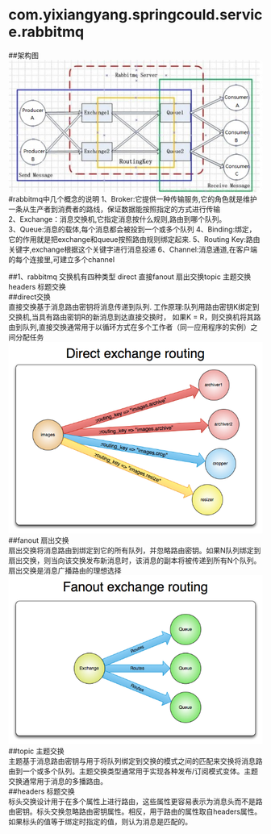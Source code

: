 # com.yixiangyang.springcould.service.rabbitmq
##架构图  
![Image text](https://github.com/yixiangyang/com.yixiangyang.image.respository/blob/master/rabbitMqImage/rabbitmq.png)
#rabbitmq中几个概念的说明
1、Broker:它提供一种传输服务,它的角色就是维护一条从生产者到消费者的路线，保证数据能按照指定的方式进行传输  
2、Exchange：消息交换机,它指定消息按什么规则,路由到哪个队列。  
3、Queue:消息的载体,每个消息都会被投到一个或多个队列
4、Binding:绑定，它的作用就是把exchange和queue按照路由规则绑定起来.
5、Routing Key:路由关键字,exchange根据这个关键字进行消息投递
6、Channel:消息通道,在客户端的每个连接里,可建立多个channel

##1、rabbitmq 交换机有四种类型 direct 直接fanout 扇出交换topic 主题交换 headers 标题交换  
##direct交换  
直接交换基于消息路由密钥将消息传递到队列. 工作原理:队列用路由密钥K绑定到交换机,当具有路由密钥R的新消息到达直接交换时，
如果K = R，则交换机将其路由到队列,直接交换通常用于以循环方式在多个工作者（同一应用程序的实例）之间分配任务  
![Image text](https://github.com/yixiangyang/com.yixiangyang.image.respository/blob/master/rabbitMqImage/exchange-direct.png)  
##fanout 扇出交换  
扇出交换将消息路由到绑定到它的所有队列，并忽略路由密钥。如果N队列绑定到扇出交换，则当向该交换发布新消息时，该消息的副本将被传递到所有N个队列。扇出交换是消息广播路由的理想选择  
![Image text](https://github.com/yixiangyang/com.yixiangyang.image.respository/blob/master/rabbitMqImage/exchange-fanout.png)  
##topic 主题交换  
主题基于消息路由密钥与用于将队列绑定到交换的模式之间的匹配来交换将消息路由到一个或多个队列。主题交换类型通常用于实现各种发布/订阅模式变体。主题交换通常用于消息的多播路由。  
##headers 标题交换  
标头交换设计用于在多个属性上进行路由，这些属性更容易表示为消息头而不是路由密钥。标头交换忽略路由密钥属性。相反，用于路由的属性取自headers属性。如果标头的值等于绑定时指定的值，则认为消息是匹配的。  
